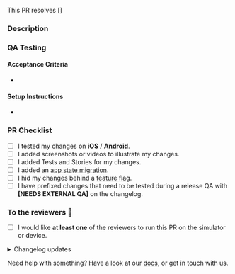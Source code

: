 <!--
➡️ Use a PR title in the form of  `type(PROJECT-XXXX): what changed`
➡️ Provide the Jira ticket in square brackets like [PROJECT-XXXX]

❗️ If this is a work in progress, remember to prefix it with [WIP] and/or open a draft PR instead of normal PR
-->

This PR resolves []

### Description

<!-- Info, implementation, how to get there, before & after screenshots & videos, follow-up work, etc -->

### QA Testing

<!-- Please provide information on how to test this PR.
These tests will be run in recent changes QA, they do not have to be extensive, just a high level feature sanity check, you should do your own extensive QA with your team. -->

#### Acceptance Criteria

-

#### Setup Instructions

-

### PR Checklist

- [ ] I tested my changes on **iOS** / **Android**.
- [ ] I added screenshots or videos to illustrate my changes.
- [ ] I added Tests and Stories for my changes.
- [ ] I added an [app state migration].
- [ ] I hid my changes behind a [feature flag].
- [ ] I have prefixed changes that need to be tested during a release QA with **[NEEDS EXTERNAL QA]** on the changelog.

### To the reviewers 👀

- [ ] I would like **at least one** of the reviewers to run this PR on the simulator or device.

<details><summary>Changelog updates</summary>

### Changelog updates

<!-- 📝 Please fill out at least one of these sections. -->
<!-- ⓘ 'User-facing' changes will be published as release notes. -->
<!-- ⌫ Feel free to remove sections that don't apply. -->
<!-- • Write a markdown list or just a single paragraph, but stick to plain text. -->
<!-- 📖 eg. `Enable lotsByFollowedArtists - john` or `Fix phone input misalignment - mary`. -->
<!-- 🤷‍♂️ Replace this entire block with the hashtag `#nochangelog` to avoid updating the changelog. -->

#### Cross-platform user-facing changes

-

#### iOS user-facing changes

-

#### Android user-facing changes

-

#### Dev changes

-

<!-- end_changelog_updates -->

</details>

Need help with something? Have a look at our [docs], or get in touch with us.

[app state migration]: ../blob/main/docs/adding_state_migrations.md
[feature flag]: ../blob/main/docs/developing_a_feature.md
[docs]: ../blob/main/docs/README.md
